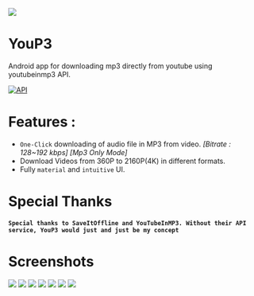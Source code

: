 ![](https://raw.githubusercontent.com/ExploiTR/YouP3/master/app/src/main/res/mipmap-xxxhdpi/ic_launcher.png)
# YouP3
Android app for downloading mp3 directly from youtube using youtubeinmp3 API.

<a href="https://android-arsenal.com/api?level=16"><img src="https://img.shields.io/badge/API-16%2B-brightgreen.svg?style=flat" border="0" alt="API"></a>

# Features :

 * `One-Click` downloading of audio file in MP3 from video. *[Bitrate : 128~192 kbps]* *[Mp3 Only Mode]*
 * Download Videos from 360P to 2160P(4K) in different formats.
 * Fully `material` and `intuitive` UI.
 
# Special Thanks

#### `Special thanks to SaveItOffline and YouTubeInMP3. Without their API service, YouP3 would just and just be my concept`

# Screenshots

![](https://raw.githubusercontent.com/ExploiTR/YouP3/master/screenshots/device-2017-08-11-131616.png)
![](https://raw.githubusercontent.com/ExploiTR/YouP3/master/screenshots/device-2017-08-11-131653.png)
![](https://raw.githubusercontent.com/ExploiTR/YouP3/master/screenshots/device-2017-08-11-131722.png)
![](https://raw.githubusercontent.com/ExploiTR/YouP3/master/screenshots/device-2017-08-11-131830.png)
![](https://raw.githubusercontent.com/ExploiTR/YouP3/master/screenshots/device-2017-08-11-131936.png)
![](https://raw.githubusercontent.com/ExploiTR/YouP3/master/screenshots/device-2017-08-11-132103.png)
![](https://raw.githubusercontent.com/ExploiTR/YouP3/master/screenshots/device-2017-08-17-211413.png)


